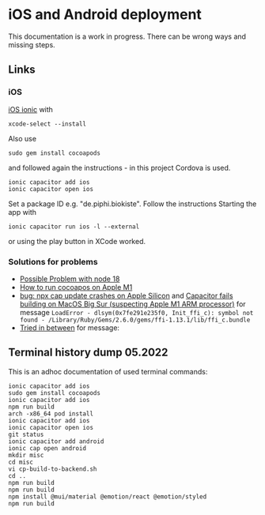 # iOS and Android deployment
This documentation is a work in progress. There can be wrong ways and missing steps.
## Links
### iOS
[iOS ionic](https://ionicframework.com/docs/developing/ios) with
```
xcode-select --install
```
Also use
```
sudo gem install cocoapods
```
and followed again the instructions - in this project Cordova is used.
```
ionic capacitor add ios
ionic capacitor open ios
```
Set a package ID e.g. "de.piphi.biokiste". Follow the instructions
Starting the app with
```
ionic capacitor run ios -l --external
```
or using the play button in XCode worked.
### Solutions for problems
- [Possible Problem with node 18](https://github.com/ionic-team/ionic-cli/issues/4839)
- [How to run cocoapos on Apple M1](https://stackoverflow.com/questions/64901180/how-to-run-cocoapods-on-apple-silicon-m1/64901980#64901980)
- [bug: npx cap update crashes on Apple Silicon](https://github.com/ionic-team/capacitor/issues/4876#issuecomment-890914265) and [Capacitor fails building on MacOS Big Sur (suspecting Apple M1 ARM processor)](https://github.com/ionic-team/capacitor/issues/3897#issuecomment-1003215909) for message
``LoadError - dlsym(0x7fe291e235f0, Init_ffi_c): symbol not found - /Library/Ruby/Gems/2.6.0/gems/ffi-1.13.1/lib/ffi_c.bundle``
- [Tried in between](https://stackoverflow.com/questions/64901180/how-to-run-cocoapods-on-apple-silicon-m1/64901980#64901980) for message:
## Terminal history dump 05.2022
This is an adhoc documentation of used terminal commands:
```
ionic capacitor add ios
sudo gem install cocoapods
ionic capacitor add ios
npm run build
arch -x86_64 pod install
ionic capacitor add ios
ionic capacitor open ios
git status
ionic capacitor add android
ionic cap open android
mkdir misc
cd misc
vi cp-build-to-backend.sh
cd ..
npm run build
npm run build
npm install @mui/material @emotion/react @emotion/styled
npm run build

```